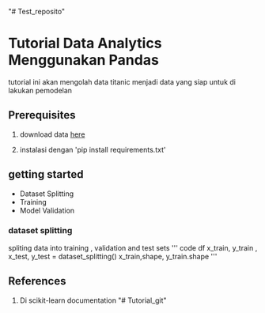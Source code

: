 "# Test_reposito" 
# Tutorial Data Analytics Menggunakan Pandas

tutorial ini akan mengolah data titanic menjadi data yang siap untuk di lakukan pemodelan 

## Prerequisites

1. download data [here](https://www.kaggle.com/datasets/fossouodonald/titaniccsv)

2. instalasi dengan 'pip install requirements.txt'

## getting started

- Dataset Splitting
- Training
- Model Validation
### dataset splitting

spliting data into training , validation and test sets
''' code
df
x_train, y_train , x_test, y_test = dataset_splitting()
x_train,shape, y_train.shape
'''

## References

1. Di scikit-learn documentation "# Tutorial_git" 
